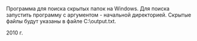 Программа для поиска скрытых папок на Windows. Для поиска запустить программу с аргументом - начальной директорией. Скрытые файлы будут указаны в файле C:\output.txt.

2010 г.